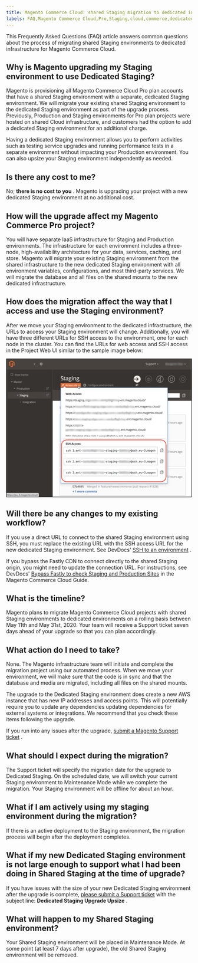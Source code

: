 ```yaml
---
title: Magento Commerce Cloud: shared Staging migration to dedicated infrastructure
labels: FAQ,Magento Commerce Cloud,Pro,Staging,cloud,commerce,dedicated,infrastructure,maintenance mode,migration,production,shared,staging,upgrade
---
```


This Frequently Asked Questions (FAQ) article answers common questions about the process of migrating shared Staging environments to dedicated infrastructure for Magento Commerce Cloud.

## Why is Magento upgrading my Staging environment to use Dedicated Staging?

Magento is provisioning all Magento Commerce Cloud Pro plan accounts that have a shared Staging environment with a separate, dedicated Staging environment. We will migrate your existing shared Staging environment to the dedicated Staging environment as part of the upgrade process. Previously, Production and Staging environments for Pro plan projects were hosted on shared Cloud infrastructure, and customers had the option to add a dedicated Staging environment for an additional charge.

Having a dedicated Staging environment allows you to perform activities such as testing service upgrades and running performance tests in a separate environment without impacting your Production environment. You can also upsize your Staging environment independently as needed.

## Is there any cost to me?

No; **there is no cost to you** . Magento is upgrading your project with a new dedicated Staging environment at no additional cost.

## How will the upgrade affect my Magento Commerce Pro project?

You will have separate IaaS infrastructure for Staging and Production environments. The infrastructure for each environment includes a three-node, high-availability architecture for your data, services, caching, and store. Magento will migrate your existing Staging environment from the shared infrastructure to the new dedicated Staging environment with all environment variables, configurations, and most third-party services. We will migrate the database and all files on the shared mounts to the new dedicated infrastructure.

## How does the migration affect the way that I access and use the Staging environment?

After we move your Staging environment to the dedicated infrastructure, the URLs to access your Staging environment will change. Additionally, you will have three different URLs for SSH access to the environment, one for each node in the cluster. You can find the URLs for web access and SSH access in the Project Web UI similar to the sample image below:

![cloud_project-ssh-three-node-access.jpg](assets/cloud_project-ssh-three-node-access.jpg)

 
## Will there be any changes to my existing workflow?

If you use a direct URL to connect to the shared Staging environment using SSH, you must replace the existing URL with the SSH access URL for the new dedicated Staging environment. See DevDocs' [SSH to an environment](https://devdocs.magento.com/cloud/env/environments-ssh.html#ssh) .

If you bypass the Fastly CDN to connect directly to the shared Staging origin, you might need to update the connection URL. For instructions, see DevDocs' [Bypass Fastly to check Staging and Production Sites](https://devdocs.magento.com/cloud/cdn/trouble-fastly.html#cloud-test-stage) in the Magento Commerce Cloud Guide.

## What is the timeline?

Magento plans to migrate Magento Commerce Cloud projects with shared Staging environments to dedicated environments on a rolling basis between May 11th and May 31st, 2020. Your team will receive a Support ticket seven days ahead of your upgrade so that you can plan accordingly.

## What action do I need to take?

None. The Magento infrastructure team will initiate and complete the migration project using our automated process. When we move your environment, we will make sure that the code is in sync and that the database and media are migrated, including all files on the shared mounts.

The upgrade to the Dedicated Staging environment does create a new AWS instance that has new IP addresses and access points. This will potentially require you to update any dependencies updating dependencies for external systems or integrations. We recommend that you check these items following the upgrade.

If you run into any issues after the upgrade, [submit a Magento Support ticket](https://support.magento.com/hc/en-us/articles/360019088251-Submit-a-support-ticket) .

## What should I expect during the migration?

The Support ticket will specify the migration date for the upgrade to Dedicated Staging. On the scheduled date, we will switch your current Staging environment to Maintenance Mode while we complete the migration. Your Staging environment will be offline for about an hour.

## What if I am actively using my staging environment during the migration?

If there is an active deployment to the Staging environment, the migration process will begin after the deployment completes.

## What if my new Dedicated Staging environment is not large enough to support what I had been doing in Shared Staging at the time of upgrade?

If you have issues with the size of your new Dedicated Staging environment after the upgrade is complete, [please submit a Support ticket](https://support.magento.com/hc/en-us/articles/360019088251-Submit-a-support-ticket) with the subject line: **Dedicated Staging Upgrade Upsize** .

## What will happen to my Shared Staging environment?

Your Shared Staging environment will be placed in Maintenance Mode. At some point (at least 7 days after upgrade), the old Shared Staging environment will be removed.